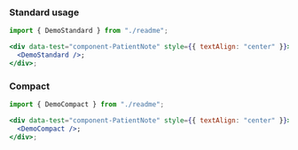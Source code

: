 
### Standard usage

```jsx harmony
import { DemoStandard } from "./readme";

<div data-test="component-PatientNote" style={{ textAlign: "center" }}>
  <DemoStandard />;
</div>;
```

### Compact

```jsx harmony
import { DemoCompact } from "./readme";

<div data-test="component-PatientNote" style={{ textAlign: "center" }}>
  <DemoCompact />;
</div>;
```

